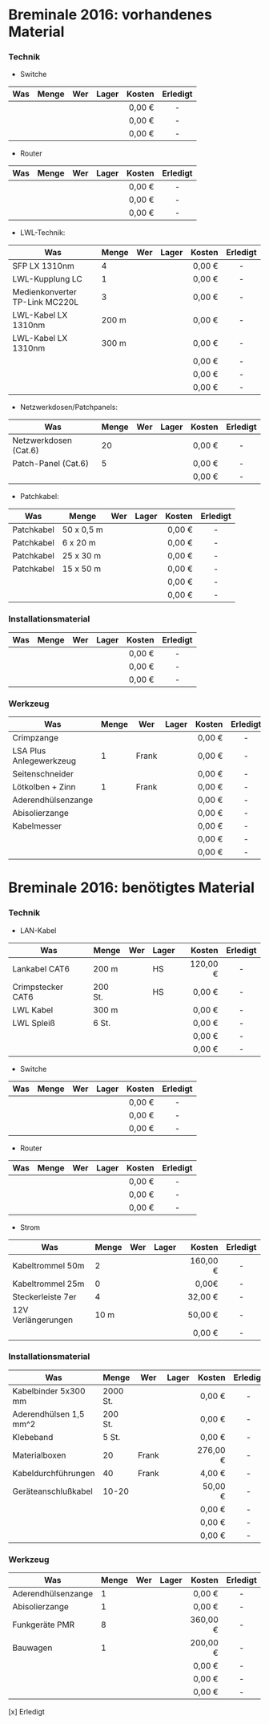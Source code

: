 # Breminale 2016: vorhandenes Material

### Technik

* Switche

|  Was |  Menge |  Wer |  Lager |  Kosten | Erledigt |
|---|---|---|---|---:|:---:|
|   |   |   |   | 0,00 €| - |
|   |   |   |   | 0,00 €| - |
|   |   |   |   | 0,00 €| - |

* Router

|  Was |  Menge |  Wer |  Lager |  Kosten | Erledigt |
|---|---|---|---|---:|:---:|
|   |   |   |   | 0,00 €| - |
|   |   |   |   | 0,00 €| - |
|   |   |   |   | 0,00 €| - |

* LWL-Technik:

|  Was |  Menge |  Wer |  Lager |  Kosten | Erledigt |
|---|---|---|---|---:|:---:|
| SFP LX 1310nm | 4  |   |   | 0,00 €| - |
| LWL-Kupplung LC  | 1  |   |   | 0,00 €| - |
| Medienkonverter TP-Link MC220L  | 3  |   |   | 0,00 €| - |
| LWL-Kabel LX 1310nm  | 200 m |   |   | 0,00 €| - |
| LWL-Kabel LX 1310nm  | 300 m |   |   | 0,00 €| - |
|   |   |   |   | 0,00 €| - |
|   |   |   |   | 0,00 €| - |
|   |   |   |   | 0,00 €| - |


* Netzwerkdosen/Patchpanels:

|  Was |  Menge |  Wer |  Lager |  Kosten | Erledigt |
|---|---|---|---|---:|:---:|
| Netzwerkdosen (Cat.6) | 20 |   |   | 0,00 €| - |
| Patch-Panel (Cat.6) | 5 |   |   | 0,00 €| - |
|   |   |   |   | 0,00 €| - |



* Patchkabel:

|  Was |  Menge |  Wer |  Lager |  Kosten | Erledigt |
|---|---|---|---|---:|:---:|
| Patchkabel | 50 x 0,5 m  |   |   | 0,00 €| - |
| Patchkabel | 6 x 20 m  |   |   | 0,00 €| - |
| Patchkabel | 25 x 30 m  |   |   | 0,00 €| - |
| Patchkabel | 15 x 50 m  |   |   | 0,00 €| - |
|   |   |   |   | 0,00 €| - |
|   |   |   |   | 0,00 €| - |





### Installationsmaterial

|  Was |  Menge |  Wer |  Lager |  Kosten | Erledigt |
|---|---|---|---|---:|:---:|
|   |   |   |   | 0,00 €| - |
|   |   |   |   | 0,00 €| - |
|   |   |   |   | 0,00 €| - |


### Werkzeug

|  Was |  Menge |  Wer |  Lager |  Kosten | Erledigt |
|---|---|---|---|---:|:---:|
| Crimpzange |   |   |   | 0,00 €| - |
| LSA Plus Anlegewerkzeug  | 1  | Frank  |   | 0,00 €| - |
| Seitenschneider  |   |   |   | 0,00 €| - |
| Lötkolben + Zinn  | 1  | Frank |   | 0,00 €| - |
| Aderendhülsenzange  |   |   |   | 0,00 €| - |
| Abisolierzange  |   |   |   | 0,00 €| - |
| Kabelmesser  |   |   |   | 0,00 €| - |
|   |   |   |   | 0,00 €| - |
|   |   |   |   | 0,00 €| - |



# Breminale 2016: benötigtes Material

### Technik

* LAN-Kabel

|  Was |  Menge |  Wer |  Lager |  Kosten | Erledigt |
|---|---|---|---|---:|:---:|
| Lankabel CAT6  | 200 m|   | HS | 120,00 €| - |
| Crimpstecker CAT6  | 200 St.|   | HS| 0,00 €| - |
| LWL Kabel | 300 m  |   |   | 0,00 €| - |
| LWL Spleiß | 6 St.  |   |   | 0,00 €| - |
|   |   |   |   | 0,00 €| - |
|   |   |   |   | 0,00 €| - |

* Switche

|  Was |  Menge |  Wer |  Lager |  Kosten | Erledigt |
|---|---|---|---|---:|:---:|
|   |   |   |   | 0,00 €| - |
|   |   |   |   | 0,00 €| - |
|   |   |   |   | 0,00 €| - |


* Router

|  Was |  Menge |  Wer |  Lager |  Kosten | Erledigt |
|---|---|---|---|---:|:---:|
|   |   |   |   | 0,00 €| - |
|   |   |   |   | 0,00 €| - |
|   |   |   |   | 0,00 €| - |


* Strom

|  Was |  Menge |  Wer |  Lager |  Kosten | Erledigt |
|---|---|---|---|---:|:---:|
| Kabeltrommel 50m |  2 |   |   | 160,00 €  |  - |
| Kabeltrommel 25m |  0 |   |   | 0,00€  |  - |
| Steckerleiste 7er | 4 |   |   | 32,00 €| - |
| 12V Verlängerungen | 10 m |   |   | 50,00 €| - |
|   |   |   |   | 0,00 €| - |



### Installationsmaterial

|  Was |  Menge |  Wer |  Lager |  Kosten | Erledigt |
|---|---|---|---|---:|:---:|
| Kabelbinder 5x300 mm | 2000 St. |   |   | 0,00 €| - |
| Aderendhülsen 1,5 mm^2 | 200 St.  |   |   | 0,00 €| - |
| Klebeband | 5 St. |   |   | 0,00 €| - |
| Materialboxen  |20 | Frank |   | 276,00 €| - |
| Kabeldurchführungen  | 40 | Frank |   | 4,00 €| - |
| Geräteanschlußkabel  | 10-20  |   |   | 50,00 €| - |
|   |   |   |   | 0,00 €| - |
|   |   |   |   | 0,00 €| - |
|   |   |   |   | 0,00 €| - |

### Werkzeug

|  Was |  Menge |  Wer |  Lager |  Kosten | Erledigt |
|---|---|---|---|---:|:---:|
| Aderendhülsenzange | 1 |   |   | 0,00 €| - |
| Abisolierzange | 1|   |   | 0,00 €| - |
| Funkgeräte PMR |  8 |   |   | 360,00 €| - |
| Bauwagen |1 |   |   | 200,00 €| - |
|   |   |   |   | 0,00 €| - |
|   |   |   |   | 0,00 €| - |
|   |   |   |   | 0,00 €| - |

[x] Erledigt





